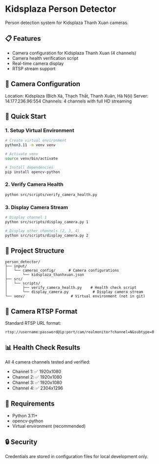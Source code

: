 # Kidsplaza Person Detector

Person detection system for Kidsplaza Thanh Xuan cameras.

## 📋 Features

- Camera configuration for Kidsplaza Thanh Xuan (4 channels)
- Camera health verification script
- Real-time camera display
- RTSP stream support

## 🎥 Camera Configuration

Location: Kidsplaza (Bích Xá, Thạch Thất, Thanh Xuân, Hà Nội)
Server: 14.177.236.96:554
Channels: 4 channels with full HD streaming

## 🚀 Quick Start

### 1. Setup Virtual Environment

```bash
# Create virtual environment
python3.11 -m venv venv

# Activate venv
source venv/bin/activate

# Install dependencies
pip install opencv-python
```

### 2. Verify Camera Health

```bash
python src/scripts/verify_camera_health.py
```

### 3. Display Camera Stream

```bash
# Display channel 1
python src/scripts/display_camera.py 1

# Display other channels (2, 3, 4)
python src/scripts/display_camera.py 2
```

## 📁 Project Structure

```
person_detector/
├── input/
│   └── cameras_config/      # Camera configurations
│       └── kidsplaza_thanhxuan.json
├── src/
│   └── scripts/
│       ├── verify_camera_health.py    # Health check script
│       └── display_camera.py           # Display camera stream
└── venv/                     # Virtual environment (not in git)
```

## 🔧 Camera RTSP Format

Standard RTSP URL format:
```
rtsp://username:password@ip:port/cam/realmonitor?channel=N&subtype=0
```

## 📊 Health Check Results

All 4 camera channels tested and verified:
- Channel 1: ✅ 1920x1080
- Channel 2: ✅ 1920x1080  
- Channel 3: ✅ 1920x1080
- Channel 4: ✅ 2304x1296

## 📝 Requirements

- Python 3.11+
- opencv-python
- Virtual environment (recommended)

## 🔒 Security

Credentials are stored in configuration files for local development only.
